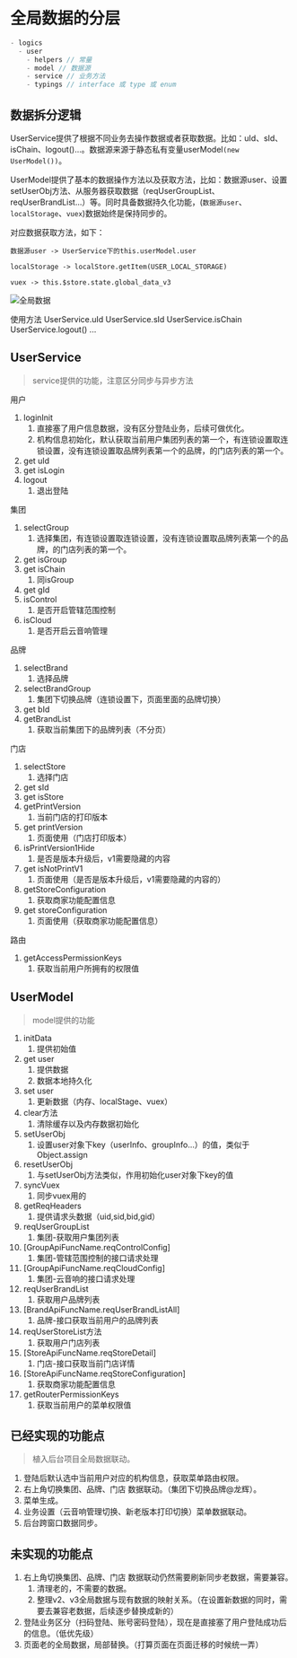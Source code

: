 # 全局数据的分层

```typescript
- logics
  - user
    - helpers // 常量
    - model // 数据源
    - service // 业务方法
    - typings // interface 或 type 或 enum
```

## 数据拆分逻辑

UserService提供了根据不同业务去操作数据或者获取数据。比如：uId、sId、isChain、logout()...。数据源来源于静态私有变量userModel`(new UserModel())`。

UserModel提供了基本的数据操作方法以及获取方法，比如：数据源user、设置setUserObj方法、从服务器获取数据（reqUserGroupList、reqUserBrandList...）等。同时具备数据持久化功能，(`数据源user`、`localStorage`、`vuex`)数据始终是保持同步的。

对应数据获取方法，如下：

`数据源user -> UserService下的this.userModel.user`

`localStorage -> localStore.getItem(USER_LOCAL_STORAGE)`

`vuex -> this.$store.state.global_data_v3`

<img
  src="https://gitee.com/Mochen_7/draw_io/raw/main/vuepress_note/global_data.drawio.svg"
  onerror="this.src='https://raw.githubusercontent.com/Mochen07/draw_io/2980c0eb53b1ec7fa61ada753976c9a91c8e3280/vuepress_note/global_data.drawio.svg'"
  alt="全局数据"
/>

使用方法
UserService.uId
UserService.sId
UserService.isChain
UserService.logout()
...

## UserService

> service提供的功能，注意区分同步与异步方法

用户

1. loginInit
   1. 直接塞了用户信息数据，没有区分登陆业务，后续可做优化。
   2. 机构信息初始化，默认获取当前用户集团列表的第一个，有连锁设置取连锁设置，没有连锁设置取品牌列表第一个的品牌，的门店列表的第一个。
2. get uId
3. get isLogin
4. logout
   1. 退出登陆

集团

1. selectGroup
   1. 选择集团，有连锁设置取连锁设置，没有连锁设置取品牌列表第一个的品牌，的门店列表的第一个。
2. get isGroup
3. get isChain
   1. 同isGroup
4. get gId
5. isControl
   1. 是否开启管辖范围控制
6. isCloud
   1. 是否开启云音响管理

品牌

1. selectBrand
   1. 选择品牌
2. selectBrandGroup
   1. 集团下切换品牌（连锁设置下，页面里面的品牌切换）
3. get bId
4. getBrandList
   1. 获取当前集团下的品牌列表（不分页）

门店

1. selectStore
   1. 选择门店
2. get sId
3. get isStore
4. getPrintVersion
   1. 当前门店的打印版本
5. get printVersion
   1. 页面使用（门店打印版本）
6. isPrintVersion1Hide
   1. 是否是版本升级后，v1需要隐藏的内容
7. get isNotPrintV1
   1. 页面使用（是否是版本升级后，v1需要隐藏的内容的）
8. getStoreConfiguration
   1. 获取商家功能配置信息
9. get storeConfiguration
   1. 页面使用（获取商家功能配置信息）

路由

1. getAccessPermissionKeys
   1. 获取当前用户所拥有的权限值

## UserModel

> model提供的功能

1. initData
   1. 提供初始值
2. get user
   1. 提供数据
   2. 数据本地持久化
3. set user
   1. 更新数据（内存、localStage、vuex）
4. clear方法
   1. 清除缓存以及内存数据初始化
5. setUserObj
   1. 设置user对象下key（userInfo、groupInfo...）的值，类似于Object.assign
6. resetUserObj
   1. 与setUserObj方法类似，作用初始化user对象下key的值
7. syncVuex
   1. 同步vuex用的
8. getReqHeaders
   1. 提供请求头数据（uid,sid,bid,gid）
9. reqUserGroupList
   1. 集团-获取用户集团列表
10. [GroupApiFuncName.reqControlConfig]
    1. 集团-管辖范围控制的接口请求处理
11. [GroupApiFuncName.reqCloudConfig]
    1. 集团-云音响的接口请求处理
12. reqUserBrandList
    1. 获取用户品牌列表
13. [BrandApiFuncName.reqUserBrandListAll]
    1. 品牌-接口获取当前用户的品牌列表
14. reqUserStoreList方法
    1. 获取用户门店列表
15. [StoreApiFuncName.reqStoreDetail]
    1. 门店-接口获取当前门店详情
16. [StoreApiFuncName.reqStoreConfiguration]
    1. 获取商家功能配置信息
17. getRouterPermissionKeys
    1. 获取当前用户的菜单权限值

## 已经实现的功能点

> 植入后台项目全局数据联动。

1. 登陆后默认选中当前用户对应的机构信息，获取菜单路由权限。
2. 右上角切换集团、品牌、门店 数据联动。（集团下切换品牌@龙辉）。
3. 菜单生成。
4. 业务设置（云音响管理切换、新老版本打印切换）菜单数据联动。
5. 后台跨窗口数据同步。

## 未实现的功能点

1. 右上角切换集团、品牌、门店 数据联动仍然需要刷新同步老数据，需要兼容。
   1. 清理老的，不需要的数据。
   2. 整理v2、v3全局数据与现有数据的映射关系。（在设置新数据的同时，需要去兼容老数据，后续逐步替换成新的）
2. 登陆业务区分（扫码登陆、账号密码登陆），现在是直接塞了用户登陆成功后的信息。（低优先级）
3. 页面老的全局数据，局部替换。（打算页面在页面迁移的时候统一弄）

